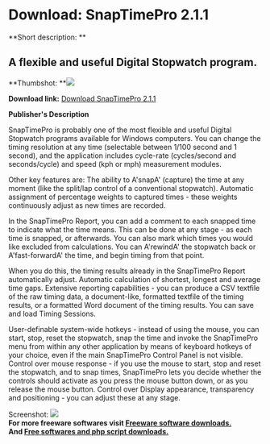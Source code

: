 # Download: SnapTimePro 2.1.1

**Short description: **

## A flexible and useful Digital Stopwatch program.

  
**Thumbshot: **![](http://www.freewarefiles.com/screenshot/SnapTimeProFace.gif)   
  
**Download link:** [Download SnapTimePro 2.1.1](http://freesoftwares.boysofts.com/SnapTimePro_program_19248.html)  
  

**Publisher's Description**  
  

SnapTimePro is probably one of the most flexible and useful Digital Stopwatch
programs available for Windows computers. You can change the timing resolution
at any time (selectable between 1/100 second and 1 second), and the
application includes cycle-rate (cycles/second and seconds/cycle) and speed
(kph or mph) measurement modules.

Other key features are: The ability to A'snapA' (capture) the time at any
moment (like the split/lap control of a conventional stopwatch). Automatic
assignment of percentage weights to captured times - these weights
continuously adjust as new times are recorded.

In the SnapTimePro Report, you can add a comment to each snapped time to
indicate what the time means. This can be done at any stage - as each time is
snapped, or afterwards. You can also mark which times you would like excluded
from calculations. You can A'rewindA' the stopwatch back or A'fast-forwardA'
the time, and begin timing from that point.

When you do this, the timing results already in the SnapTimePro Report
automatically adjust. Automatic calculation of shortest, longest and average
time gaps. Extensive reporting capabilities - you can produce a CSV textfile
of the raw timing data, a document-like, formatted textfile of the timing
results, or a formatted Word document of the timing results. You can save and
load Timing Sessions.

User-definable system-wide hotkeys - instead of using the mouse, you can
start, stop, reset the stopwatch, snap the time and invoke the SnapTimePro
menu from within any other application by means of keyboard hotkeys of your
choice, even if the main SnapTimePro Control Panel is not visible. Control
over mouse response - if you use the mouse to start, stop and reset the
stopwatch, and to snap times, SnapTimePro lets you decide whether the controls
should activate as you press the mouse button down, or as you release the
mouse button. Control over Display appearance, transparency and positioning -
you can adjust these at any stage.

  
  
Screenshot: ![](http://www.freewarefiles.com/screenshot/SnapTimeProFace.gif)  
**For more freeware softwares visit [Freeware software downloads.](http://freesoftwares.boysofts.com/)**   
**And [Free softwares and php script downloads.](http://www.boysofts.com/)**

